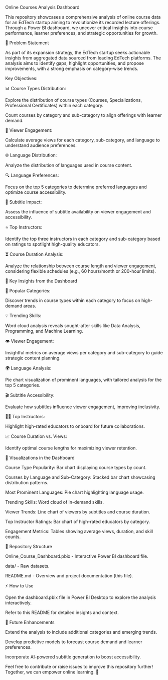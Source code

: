 Online Courses Analysis Dashboard

This repository showcases a comprehensive analysis of online course data for an EdTech startup aiming to revolutionize its recorded lecture offerings. Through a Power BI dashboard, we uncover critical insights into course performance, learner preferences, and strategic opportunities for growth.



🚀 Problem Statement

As part of its expansion strategy, the EdTech startup seeks actionable insights from aggregated data sourced from leading EdTech platforms. The analysis aims to identify gaps, highlight opportunities, and propose improvements, with a strong emphasis on category-wise trends.

Key Objectives:

📊 Course Types Distribution:

Explore the distribution of course types (Courses, Specializations, Professional Certificates) within each category.

Count courses by category and sub-category to align offerings with learner demand.

👥 Viewer Engagement:

Calculate average views for each category, sub-category, and language to understand audience preferences.

🌐 Language Distribution:

Analyze the distribution of languages used in course content.

🔍 Language Preferences:

Focus on the top 5 categories to determine preferred languages and optimize course accessibility.

🎥 Subtitle Impact:

Assess the influence of subtitle availability on viewer engagement and accessibility.

⭐ Top Instructors:

Identify the top three instructors in each category and sub-category based on ratings to spotlight high-quality educators.

⏳ Course Duration Analysis:

Analyze the relationship between course length and viewer engagement, considering flexible schedules (e.g., 60 hours/month or 200-hour limits).

🌟 Key Insights from the Dashboard

📌 Popular Categories:

Discover trends in course types within each category to focus on high-demand areas.

💡 Trending Skills:

Word cloud analysis reveals sought-after skills like Data Analysis, Programming, and Machine Learning.

👁️ Viewer Engagement:

Insightful metrics on average views per category and sub-category to guide strategic content planning.

🌍 Language Analysis:

Pie chart visualization of prominent languages, with tailored analysis for the top 5 categories.

🎬 Subtitle Accessibility:

Evaluate how subtitles influence viewer engagement, improving inclusivity.

👩‍🏫 Top Instructors:

Highlight high-rated educators to onboard for future collaborations.

📈 Course Duration vs. Views:

Identify optimal course lengths for maximizing viewer retention.

🎨 Visualizations in the Dashboard

Course Type Popularity: Bar chart displaying course types by count.

Courses by Language and Sub-Category: Stacked bar chart showcasing distribution patterns.

Most Prominent Languages: Pie chart highlighting language usage.

Trending Skills: Word cloud of in-demand skills.

Viewer Trends: Line chart of viewers by subtitles and course duration.

Top Instructor Ratings: Bar chart of high-rated educators by category.

Engagement Metrics: Tables showing average views, duration, and skill counts.

📁 Repository Structure

Online_Course_Dashboard.pbix - Interactive Power BI dashboard file.

data/ - Raw  datasets.

README.md - Overview and project documentation (this file).



⚡ How to Use

Open the dashboard.pbix file in Power BI Desktop to explore the analysis interactively.

Refer to this README for detailed insights and context.

🔮 Future Enhancements

Extend the analysis to include additional categories and emerging trends.

Develop predictive models to forecast course demand and learner preferences.

Incorporate AI-powered subtitle generation to boost accessibility.

Feel free to contribute or raise issues to improve this repository further! Together, we can empower online learning. 🚀


